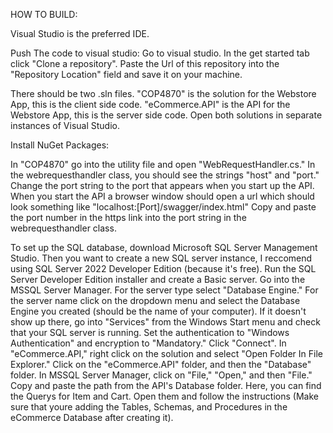 HOW TO BUILD:

Visual Studio is the preferred IDE.

Push The code to visual studio:
Go to visual studio. In the get started tab click "Clone a repository".
Paste the Url of this repository into the "Repository Location" field and save it on your machine.

There should be two .sln files. 
"COP4870" is the solution for the Webstore App, this is the client side code.
"eCommerce.API" is the API for the Webstore App, this is the server side code.
Open both solutions in separate instances of Visual Studio.

Install NuGet Packages:


In "COP4870" go into the utility file and open "WebRequestHandler.cs." 
In the webrequesthandler class, you should see the strings "host" and "port."
Change the port string to the port that appears when you start up the API.
When you start the API a browser window should open a url which should look something like "localhost:[Port]/swagger/index.html"
Copy and paste the port number in the https link into the port string in the webrequesthandler class.

To set up the SQL database, download Microsoft SQL Server Management Studio.
Then you want to create a new SQL server instance, I reccomend using SQL Server 2022 Developer Edition (because it's free).
Run the SQL Server Developer Edition installer and create a Basic server.
Go into the MSSQL Server Manager. 
For the server type select "Database Engine." 
For the server name click on the dropdown menu and select the Database Engine you created (should be the name of your computer).
If it doesn't show up there, go into "Services" from the Windows Start menu and check that your SQL server is running.
Set the authentication to "Windows Authentication" and encryption to "Mandatory."
Click "Connect".
In "eCommerce.API," right click on the solution and select "Open Folder In File Explorer." Click on the "eCommerce.API" folder, and then the "Database" folder.
In MSSQL Server Manager, click on "File," "Open," and then "File." Copy and paste the path from the API's Database folder. 
Here, you can find the Querys for Item and Cart.
Open them and follow the instructions (Make sure that youre adding the Tables, Schemas, and Procedures in the eCommerce Database after creating it).



